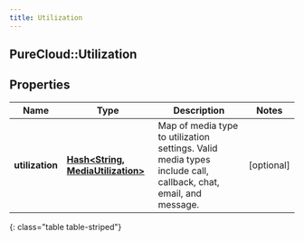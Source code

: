 ```yaml
---
title: Utilization
---
```

## PureCloud::Utilization

## Properties

|Name | Type | Description | Notes|
|------------ | ------------- | ------------- | -------------|
| **utilization** | [**Hash&lt;String, MediaUtilization&gt;**](MediaUtilization.html) | Map of media type to utilization settings.  Valid media types include call, callback, chat, email, and message. | [optional] |
{: class="table table-striped"}


